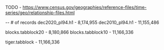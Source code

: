 TODO - https://www.census.gov/geographies/reference-files/time-series/geo/relationship-files.html

-- # of records 
dec2020_pl94.h1 - 8,174,955
dec2010_pl94.h1 - 11,155,486

blocks.tabblock20 - 8,180,866
blocks.tabblock10 - 11,166,336

tiger.tabblock - 11,166,336